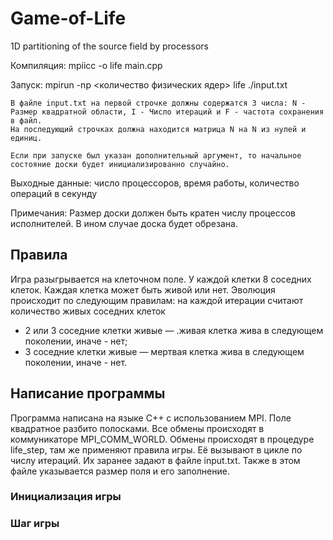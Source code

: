 # Game-of-Life
1D partitioning of the source field by processors

Компиляция: 
	mpiicc -o life main.cpp

Запуск:
	mpirun -np <количество физических ядер> life ./input.txt 

	В файле input.txt на первой строчке должны содержатся 3 числа: N - Размер квадратной области, I - Число итераций и F - частота сохранения в файл.
	На последующий строчках должна находится матрица N на N из нулей и единиц.

	Если при запуске был указан дополнительный аргумент, то начальное состояние доски будет инициализированно случайно.

Выходные данные:
        число процессоров, время работы, количество операций в секунду


Примечания: 
	Размер доски должен быть кратен числу процессов исполнителей. 
	В ином случае доска будет обрезана.


## Правила

Игра разыгрывается на клеточном поле.
У каждой клетки 8 соседних клеток.
Каждая клетка может быть живой или нет.
Эволюция происходит по следующим правилам:
на каждой итерации считают количество живых соседних клеток
- 2 или 3  соседние клетки живые — .живая клетка жива в следующем поколении, иначе - нет;
- 3 соседние клетки живые — мертвая клетка жива в следующем поколении, иначе - нет.

## Написание программы

Программа написана на языке  C++ с использованием MPI. Поле квадратное разбито полосками. Все обмены происходят в коммуникаторе MPI_COMM_WORLD. Обмены происходят в процедуре  life_step, там же применяют правила игры. Её вызывают в цикле по числу итераций. Их заранее задают в файле input.txt. Также в этом файле указывается размер поля и его заполнение.

### Инициализация игры

### Шаг игры


